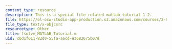 ```yaml
---
content_type: resource
description: This is a special file related matlab tutorial 1-2.
file: https://ol-ocw-studio-app-production.s3.amazonaws.com/courses/2-086-numerical-computation-for-mechanical-engineers-fall-2014/cbd1f61182d055faa6cde3682675b07d_fsolve_MATLAB_Tutorial.m
file_type: text/x-objcsrc
resourcetype: Other
title: fsolve_MATLAB_Tutorial.m
uid: cbd1f611-82d0-55fa-a6cd-e3682675b07d
---
```

